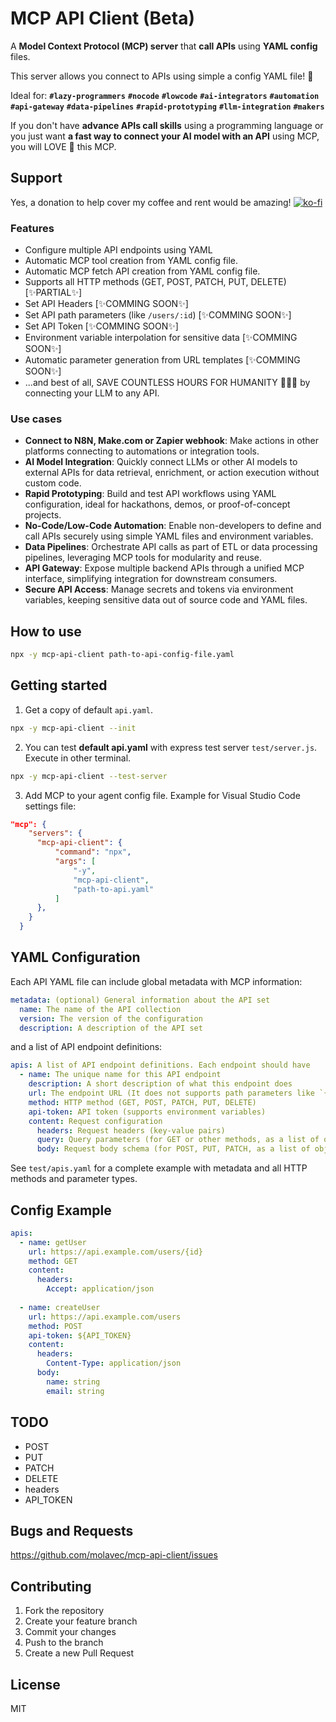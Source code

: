# MCP API Client (Beta)

A **Model Context Protocol (MCP) server** that **call APIs** using **YAML config** files. 

This server allows you connect to APIs using simple a config YAML file! 🤩

Ideal for: **`#lazy-programmers`** **`#nocode`** **`#lowcode`** **`#ai-integrators`** **`#automation`** **`#api-gateway`** **`#data-pipelines`** **`#rapid-prototyping`** **`#llm-integration`** **`#makers`**

If you don't have **advance APIs call skills** using a programming language or you just want  **a fast way to connect your AI model with an API** using MCP, you will LOVE 💖 this MCP.

## Support



Yes, a donation to help cover my coffee and rent would be amazing!
[![ko-fi](https://ko-fi.com/img/githubbutton_sm.svg)](https://ko-fi.com/G2G1FR7OO)

### Features

- Configure multiple API endpoints using YAML
- Automatic MCP tool creation from YAML config file.
- Automatic MCP fetch API creation from YAML config file.
- Supports all HTTP methods (GET, POST, PATCH, PUT, DELETE) [✨PARTIAL✨]
- Set API Headers [✨COMMING SOON✨]
- Set API path parameters (like `/users/:id`) [✨COMMING SOON✨]
- Set API Token [✨COMMING SOON✨]
- Environment variable interpolation for sensitive data [✨COMMING SOON✨]
- Automatic parameter generation from URL templates [✨COMMING SOON✨]
- ...and best of all, SAVE COUNTLESS HOURS FOR HUMANITY 👏😎😉 by connecting your LLM to any API.

### Use cases

- **Connect to N8N, Make.com or Zapier webhook**: Make actions in other platforms connecting to automations or integration tools.   
- **AI Model Integration**: Quickly connect LLMs or other AI models to external APIs for data retrieval, enrichment, or action execution without custom code.
- **Rapid Prototyping**: Build and test API workflows using YAML configuration, ideal for hackathons, demos, or proof-of-concept projects.
- **No-Code/Low-Code Automation**: Enable non-developers to define and call APIs securely using simple YAML files and environment variables.
- **Data Pipelines**: Orchestrate API calls as part of ETL or data processing pipelines, leveraging MCP tools for modularity and reuse.
- **API Gateway**: Expose multiple backend APIs through a unified MCP interface, simplifying integration for downstream consumers.
- **Secure API Access**: Manage secrets and tokens via environment variables, keeping sensitive data out of source code and YAML files.


## How to use

```bash
npx -y mcp-api-client path-to-api-config-file.yaml
```


## Getting started

1. Get a copy of default `api.yaml`.

```bash
npx -y mcp-api-client --init
```

2. You can test **default api.yaml** with express test server `test/server.js`. Execute in other terminal.

```bash
npx -y mcp-api-client --test-server
```

3. Add MCP to your agent config file. Example for Visual Studio Code settings file:

```json
"mcp": {
    "servers": {
      "mcp-api-client": {
          "command": "npx",
          "args": [
              "-y",
              "mcp-api-client",
              "path-to-api.yaml"
          ]
      },
    }
  }

```

## YAML Configuration

Each API YAML file can include global metadata  with MCP information:

```yaml
metadata: (optional) General information about the API set
  name: The name of the API collection
  version: The version of the configuration
  description: A description of the API set
```

and a list of API endpoint definitions:

```yaml
apis: A list of API endpoint definitions. Each endpoint should have
  - name: The unique name for this API endpoint
    description: A short description of what this endpoint does
    url: The endpoint URL (It does not supports path parameters like `{id} yet`)
    method: HTTP method (GET, POST, PATCH, PUT, DELETE)
    api-token: API token (supports environment variables)
    content: Request configuration
      headers: Request headers (key-value pairs)
      query: Query parameters (for GET or other methods, as a list of objects with name, type, default, required, description)
      body: Request body schema (for POST, PUT, PATCH, as a list of objects with name, type, default, required, description)
```

See `test/apis.yaml` for a complete example with metadata and all HTTP methods and parameter types.


## Config Example

```yaml
apis:
  - name: getUser
    url: https://api.example.com/users/{id}
    method: GET
    content:
      headers:
        Accept: application/json
  
  - name: createUser
    url: https://api.example.com/users
    method: POST
    api-token: ${API_TOKEN}
    content:
      headers:
        Content-Type: application/json
      body:
        name: string
        email: string
```

<!-- 
## API_TOKEN from .env

Create a `.env` file for your API tokens:

```
API_TOKEN=your_api_token_here
``` -->


## TODO

* POST
* PUT
* PATCH
* DELETE
* headers
* API_TOKEN

## Bugs and Requests

https://github.com/molavec/mcp-api-client/issues

## Contributing

1. Fork the repository
2. Create your feature branch
3. Commit your changes
4. Push to the branch
5. Create a new Pull Request

## License
MIT
